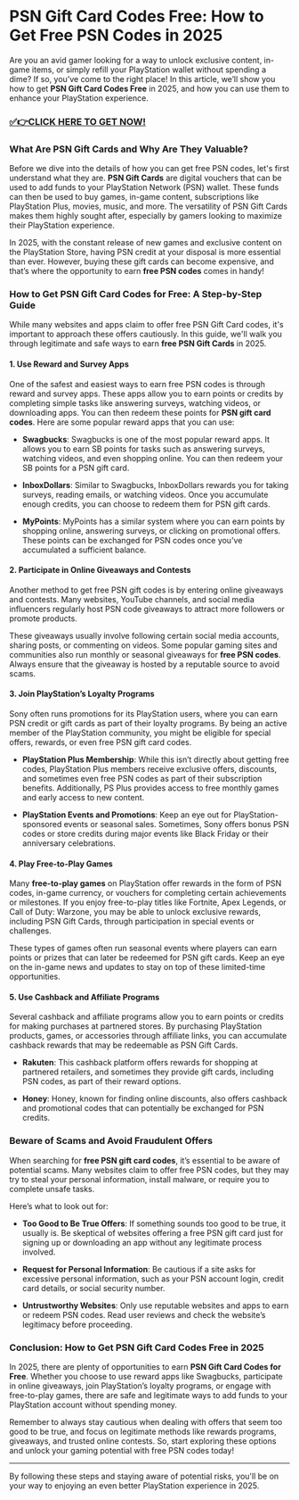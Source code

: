 # PSN Gift Card Codes Free: How to Get Free PSN Codes in 2025

Are you an avid gamer looking for a way to unlock exclusive content, in-game items, or simply refill your PlayStation wallet without spending a dime? If so, you’ve come to the right place! In this article, we’ll show you how to get **PSN Gift Card Codes Free** in 2025, and how you can use them to enhance your PlayStation experience.

### [✅👉CLICK HERE TO GET NOW!](https://freerewards.xyz/psn/go/)

### What Are PSN Gift Cards and Why Are They Valuable?

Before we dive into the details of how you can get free PSN codes, let's first understand what they are. **PSN Gift Cards** are digital vouchers that can be used to add funds to your PlayStation Network (PSN) wallet. These funds can then be used to buy games, in-game content, subscriptions like PlayStation Plus, movies, music, and more. The versatility of PSN Gift Cards makes them highly sought after, especially by gamers looking to maximize their PlayStation experience.

In 2025, with the constant release of new games and exclusive content on the PlayStation Store, having PSN credit at your disposal is more essential than ever. However, buying these gift cards can become expensive, and that’s where the opportunity to earn **free PSN codes** comes in handy!

### How to Get PSN Gift Card Codes for Free: A Step-by-Step Guide

While many websites and apps claim to offer free PSN Gift Card codes, it's important to approach these offers cautiously. In this guide, we'll walk you through legitimate and safe ways to earn **free PSN Gift Cards** in 2025.

#### 1. **Use Reward and Survey Apps**
One of the safest and easiest ways to earn free PSN codes is through reward and survey apps. These apps allow you to earn points or credits by completing simple tasks like answering surveys, watching videos, or downloading apps. You can then redeem these points for **PSN gift card codes**. Here are some popular reward apps that you can use:

- **Swagbucks**: Swagbucks is one of the most popular reward apps. It allows you to earn SB points for tasks such as answering surveys, watching videos, and even shopping online. You can then redeem your SB points for a PSN gift card.
  
- **InboxDollars**: Similar to Swagbucks, InboxDollars rewards you for taking surveys, reading emails, or watching videos. Once you accumulate enough credits, you can choose to redeem them for PSN gift cards.

- **MyPoints**: MyPoints has a similar system where you can earn points by shopping online, answering surveys, or clicking on promotional offers. These points can be exchanged for PSN codes once you've accumulated a sufficient balance.

#### 2. **Participate in Online Giveaways and Contests**
Another method to get free PSN gift codes is by entering online giveaways and contests. Many websites, YouTube channels, and social media influencers regularly host PSN code giveaways to attract more followers or promote products.

These giveaways usually involve following certain social media accounts, sharing posts, or commenting on videos. Some popular gaming sites and communities also run monthly or seasonal giveaways for **free PSN codes**. Always ensure that the giveaway is hosted by a reputable source to avoid scams.

#### 3. **Join PlayStation’s Loyalty Programs**
Sony often runs promotions for its PlayStation users, where you can earn PSN credit or gift cards as part of their loyalty programs. By being an active member of the PlayStation community, you might be eligible for special offers, rewards, or even free PSN gift card codes.

- **PlayStation Plus Membership**: While this isn’t directly about getting free codes, PlayStation Plus members receive exclusive offers, discounts, and sometimes even free PSN codes as part of their subscription benefits. Additionally, PS Plus provides access to free monthly games and early access to new content.
  
- **PlayStation Events and Promotions**: Keep an eye out for PlayStation-sponsored events or seasonal sales. Sometimes, Sony offers bonus PSN codes or store credits during major events like Black Friday or their anniversary celebrations.

#### 4. **Play Free-to-Play Games**
Many **free-to-play games** on PlayStation offer rewards in the form of PSN codes, in-game currency, or vouchers for completing certain achievements or milestones. If you enjoy free-to-play titles like Fortnite, Apex Legends, or Call of Duty: Warzone, you may be able to unlock exclusive rewards, including PSN Gift Cards, through participation in special events or challenges.

These types of games often run seasonal events where players can earn points or prizes that can later be redeemed for PSN gift cards. Keep an eye on the in-game news and updates to stay on top of these limited-time opportunities.

#### 5. **Use Cashback and Affiliate Programs**
Several cashback and affiliate programs allow you to earn points or credits for making purchases at partnered stores. By purchasing PlayStation products, games, or accessories through affiliate links, you can accumulate cashback rewards that may be redeemable as PSN Gift Cards.

- **Rakuten**: This cashback platform offers rewards for shopping at partnered retailers, and sometimes they provide gift cards, including PSN codes, as part of their reward options.

- **Honey**: Honey, known for finding online discounts, also offers cashback and promotional codes that can potentially be exchanged for PSN credits.

### Beware of Scams and Avoid Fraudulent Offers

When searching for **free PSN gift card codes**, it’s essential to be aware of potential scams. Many websites claim to offer free PSN codes, but they may try to steal your personal information, install malware, or require you to complete unsafe tasks.

Here’s what to look out for:

- **Too Good to Be True Offers**: If something sounds too good to be true, it usually is. Be skeptical of websites offering a free PSN gift card just for signing up or downloading an app without any legitimate process involved.
  
- **Request for Personal Information**: Be cautious if a site asks for excessive personal information, such as your PSN account login, credit card details, or social security number.

- **Untrustworthy Websites**: Only use reputable websites and apps to earn or redeem PSN codes. Read user reviews and check the website’s legitimacy before proceeding.

### Conclusion: How to Get PSN Gift Card Codes Free in 2025

In 2025, there are plenty of opportunities to earn **PSN Gift Card Codes for Free**. Whether you choose to use reward apps like Swagbucks, participate in online giveaways, join PlayStation’s loyalty programs, or engage with free-to-play games, there are safe and legitimate ways to add funds to your PlayStation account without spending money.

Remember to always stay cautious when dealing with offers that seem too good to be true, and focus on legitimate methods like rewards programs, giveaways, and trusted online contests. So, start exploring these options and unlock your gaming potential with free PSN codes today!

---

By following these steps and staying aware of potential risks, you'll be on your way to enjoying an even better PlayStation experience in 2025.
